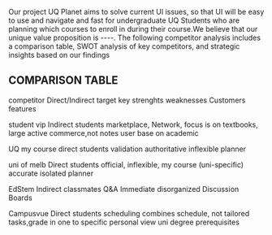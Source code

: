 Our project UQ Planet aims to solve current UI issues, so that UI will be easy to use and navigate and fast for undergraduate UQ Students who are planning which courses to enroll in during their course.We believe that our unique value proposition is ----. The following competitor analysis includes a comparison table, SWOT analysis of key competitors, and strategic insights based on our findings
## COMPARISON TABLE

competitor        Direct/Indirect   target       key            strenghts          weaknesses
                                    Customers    features

                                
student vip       Indirect        students      marketplace,     Network,       focus is on
                                                 textbooks,    large active      commerce,not
                                                 notes          user base         on academic


UQ my course      direct          students      validation    authoritative      inflexible
planner

uni of melb       Direct         students                    official,          inflexible,
my course                        (uni-specific)               accurate            isolated
planner

EdStem           Indirect        classmates     Q&A          Immediate           disorganized
Discussion                                                                        
Boards

Campusvue        Direct          students     scheduling     combines schedule,  not tailored
                                                             tasks,grade in one  to specific
                                                              personal view      uni degree
                                                                                 prerequisites